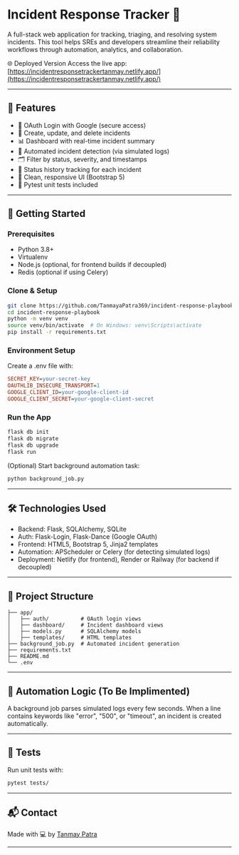 # Incident Response Tracker 🚨

A full-stack web application for tracking, triaging, and resolving system incidents. This tool helps SREs and developers streamline their reliability workflows through automation, analytics, and collaboration.

🌐 Deployed Version
Access the live app: [https://incidentresponsetrackertanmay.netlify.app/](https://incidentresponsetrackertanmay.netlify.app/)

---

## 🔧 Features

* 🔐 OAuth Login with Google (secure access)
* 📝 Create, update, and delete incidents
* 📊 Dashboard with real-time incident summary
* 🧠 Automated incident detection (via simulated logs)
* 🗂️ Filter by status, severity, and timestamps
* 📁 Status history tracking for each incident
* 🎨 Clean, responsive UI (Bootstrap 5)
* 🧪 Pytest unit tests included

---

## 🚀 Getting Started

### Prerequisites

* Python 3.8+
* Virtualenv
* Node.js (optional, for frontend builds if decoupled)
* Redis (optional if using Celery)

### Clone & Setup

```bash
git clone https://github.com/TanmayaPatra369/incident-response-playbook.git
cd incident-response-playbook
python -m venv venv
source venv/bin/activate  # On Windows: venv\Scripts\activate
pip install -r requirements.txt
```

### Environment Setup

Create a .env file with:

```ini
SECRET_KEY=your-secret-key
OAUTHLIB_INSECURE_TRANSPORT=1
GOOGLE_CLIENT_ID=your-google-client-id
GOOGLE_CLIENT_SECRET=your-google-client-secret
```

### Run the App

```bash
flask db init
flask db migrate
flask db upgrade
flask run
```

(Optional) Start background automation task:

```bash
python background_job.py
```

---

## 🛠️ Technologies Used

* Backend: Flask, SQLAlchemy, SQLite
* Auth: Flask-Login, Flask-Dance (Google OAuth)
* Frontend: HTML5, Bootstrap 5, Jinja2 templates
* Automation: APScheduler or Celery (for detecting simulated logs)
* Deployment: Netlify (for frontend), Render or Railway (for backend if decoupled)

---

## 📂 Project Structure

```
├── app/
│   ├── auth/          # OAuth login views
│   ├── dashboard/     # Incident dashboard views
│   ├── models.py      # SQLAlchemy models
│   ├── templates/     # HTML templates
├── background_job.py  # Automated incident generation
├── requirements.txt
├── README.md
└── .env
```

---

## 🤖 Automation Logic (To Be Implimented)

A background job parses simulated logs every few seconds. When a line contains keywords like "error", "500", or "timeout", an incident is created automatically.

---

## 🧪 Tests

Run unit tests with:

```bash
pytest tests/
```

---

## 📬 Contact

Made with 💻 by [Tanmay Patra](https://www.linkedin.com/in/tanmay-patra-86b250251/)

---
